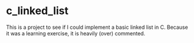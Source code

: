 c_linked_list
=============

This is a project to see if I could implement a basic linked list in C.  Because it was a learning exercise, it is heavily (over) commented.
